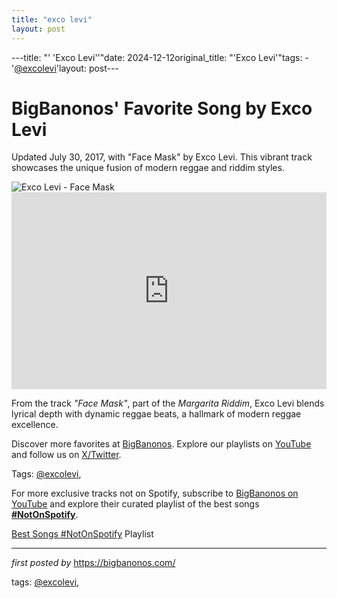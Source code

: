 ```yaml
---
title: "exco levi"
layout: post
---
```

---title: "' 'Exco Levi''"date: 2024-12-12original_title: "'Exco Levi'"tags:  - '[@excolevi](/tags/excolevi/)'layout: post---<!-- Post Title --><h1 >BigBanonos' Favorite Song by Exco Levi</h1> <!-- Introductory Text --><p >Updated July 30, 2017, with "Face Mask" by Exco Levi. This vibrant track showcases the unique fusion of modern reggae and riddim styles.</p> <!-- Featured Image --><div > <img src="https://www.reggaeville.com/fileadmin/user_upload/excolevi.jpg" alt="Exco Levi - Face Mask" /></div> <!-- YouTube Video Embed --><div > <iframe width="100%" height="315" src="https://www.youtube.com/embed/KorNyUXC4qk" title="Exco Levi - Face Mask [Margarita Riddim] July 2017" frameborder="0" allow="accelerometer; autoplay; clipboard-write; encrypted-media; gyroscope; picture-in-picture; web-share" referrerpolicy="strict-origin-when-cross-origin" allowfullscreen></iframe></div> <!-- Song Information --><div > <p>From the track <em>"Face Mask"</em>, part of the <em>Margarita Riddim</em>, Exco Levi blends lyrical depth with dynamic reggae beats, a hallmark of modern reggae excellence.</p></div> <!-- Footer Links --><div > <p>Discover more favorites at <a href="https://bigbanonos.com/" target="_blank">BigBanonos</a>. Explore our playlists on <a href="https://www.youtube.com/[@BigBanonos](/tags/BigBanonos/)" target="_blank">YouTube</a> and follow us on <a href="https://x.com/bigbanonos" target="_blank">X/Twitter</a>.</p></div> <!-- Tags --><p >Tags: [@excolevi](/tags/excolevi/),</p><!--Subscribe and Playlist Links--><div>    <p>For more exclusive tracks not on Spotify, subscribe to <a href="https://www.youtube.com/[@BigBanonos](/tags/BigBanonos/)" target="_blank">BigBanonos on YouTube</a> and explore their curated playlist of the best songs <strong>[#NotOnSpotify](/tags/NotOnSpotify/)</strong>.</p>    <p><a href="https://www.youtube.com/playlist?list=PLtuNtuTatqI0kFahUCbtbfenC_ET5O_tr" target="_blank">Best Songs [#NotOnSpotify](/tags/NotOnSpotify/) Playlist<br /></a></p></div><hr /><p><em>first posted by</em> <a href="https://bigbanonos.com/" rel="noopener" target="_new">https://bigbanonos.com/</a></p><p>tags: [@excolevi](/tags/excolevi/),</p>